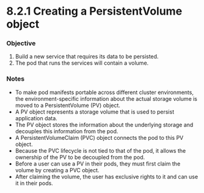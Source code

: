 # 8.2.1 Creating a PersistentVolume object

### Objective

1. Build a new service that requires its data to be persisted.
2. The pod that runs the services will contain a volume.

### Notes

* To make pod manifests portable across different cluster environments, the environment-specific information about the actual storage volume is moved to a PersistentVolume (PV) object.
* A PV object represents a storage volume that is used to persist application data.
* The PV object stores the information about the underlying storage and decouples this information from the pod.
* A PersistentVolumeClaim (PVC) object connects the pod to this PV object.
* Because the PVC lifecycle is not tied to that of the pod, it allows the ownership of the PV to be decoupled from the pod. 
* Before a user can use a PV in their pods, they must first claim the volume by creating a PVC object.
* After claiming the volume, the user has exclusive rights to it and can use it in their pods.

